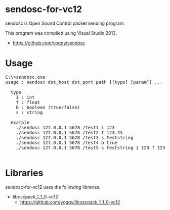 sendosc-for-vc12
====
sendosc is Open Sound Control packet sending program.

This program was compiled using Visual Studio 2013.

* https://github.com/yoggy/sendosc

Usage
====
<pre>
C:\>sendosc.exe
usage : sendosc dst_host dst_port path [[type] [param]] ...

  type
    i : int
    f : float
    b : boolean (true/false)
    s : string

  example
    ./sendosc 127.0.0.1 5678 /test1 i 123
    ./sendosc 127.0.0.1 5678 /test2 f 123.45
    ./sendosc 127.0.0.1 5678 /test3 s teststring
    ./sendosc 127.0.0.1 5678 /test4 b true
    ./sendosc 127.0.0.1 5678 /test5 s teststring i 123 f 123.4 b false

</pre>

Libraries
====
sendosc-for-vc12 uses the following libraries.

* liboscpack_1_1_0-vc12
  * https://github.com/yoggy/liboscpack_1_1_0-vc12
